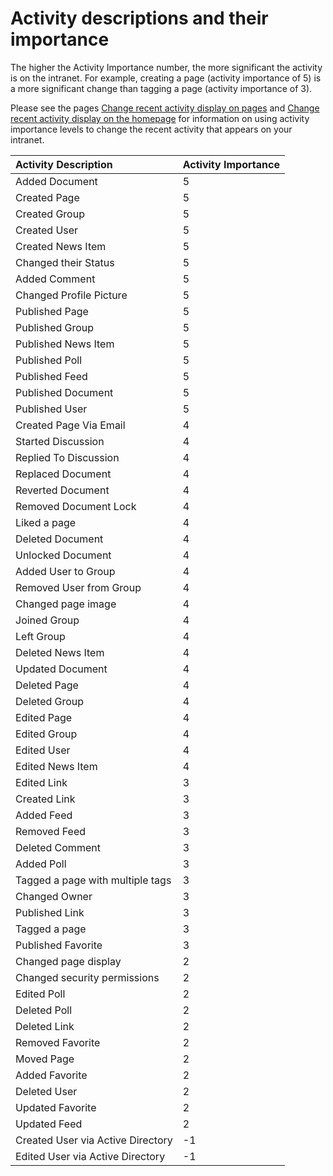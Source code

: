 # Activity descriptions and their importance



The higher the Activity Importance number, the more significant the activity is on the intranet. For example, creating a page \(activity importance of 5\) is a more significant change than tagging a page \(activity importance of 3\).  
  
Please see the pages [Change recent activity display on pages](change-activity-display-on-pages.md) and [Change recent activity display on the homepage](change-activity-display-on-pages.md) for information on using activity importance levels to change the recent activity that appears on your intranet.  
 

| **Activity Description** | **Activity Importance** |
| :--- | :--- |
| Added Document | 5 |
| Created Page | 5 |
| Created Group | 5 |
| Created User | 5 |
| Created News Item | 5 |
| Changed their Status | 5 |
| Added Comment | 5 |
| Changed Profile Picture | 5 |
| Published Page | 5 |
| Published Group | 5 |
| Published News Item | 5 |
| Published Poll | 5 |
| Published Feed | 5 |
| Published Document | 5 |
| Published User | 5 |
| Created Page Via Email | 4 |
| Started Discussion | 4 |
| Replied To Discussion | 4 |
| Replaced Document | 4 |
| Reverted Document | 4 |
| Removed Document Lock | 4 |
| Liked a page | 4 |
| Deleted Document | 4 |
| Unlocked Document | 4 |
| Added User to Group | 4 |
| Removed User from Group | 4 |
| Changed page image | 4 |
| Joined Group | 4 |
| Left Group | 4 |
| Deleted News Item | 4 |
| Updated Document | 4 |
| Deleted Page | 4 |
| Deleted Group | 4 |
| Edited Page | 4 |
| Edited Group | 4 |
| Edited User | 4 |
| Edited News Item | 4 |
| Edited Link | 3 |
| Created Link | 3 |
| Added Feed | 3 |
| Removed Feed | 3 |
| Deleted Comment | 3 |
| Added Poll | 3 |
| Tagged a page with multiple tags | 3 |
| Changed Owner | 3 |
| Published Link | 3 |
| Tagged a page | 3 |
| Published Favorite | 3 |
| Changed page display | 2 |
| Changed security permissions | 2 |
| Edited Poll | 2 |
| Deleted Poll | 2 |
| Deleted Link | 2 |
| Removed Favorite | 2 |
| Moved Page | 2 |
| Added Favorite | 2 |
| Deleted User | 2 |
| Updated Favorite | 2 |
| Updated Feed | 2 |
| Created User via Active Directory | -1 |
| Edited User via Active Directory | -1 |

